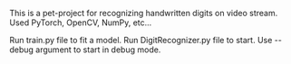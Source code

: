 This is a pet-project for recognizing handwritten digits on video stream.
Used PyTorch, OpenCV, NumPy, etc...

Run train.py file to fit a model.
Run DigitRecognizer.py file to start.
Use --debug argument to start in debug mode.
